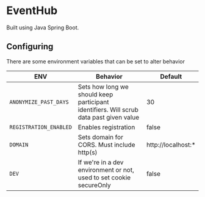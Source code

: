 # EventHub

Built using Java Spring Boot.

## Configuring

There are some environment variables that can be set to alter behavior


| ENV | Behavior | Default |
|--------|-------------|---------|
| `ANONYMIZE_PAST_DAYS` | Sets how long we should keep participant identifiers. Will scrub data past given value | 30 |
| `REGISTRATION_ENABLED` | Enables registration | false |
| `DOMAIN` | Sets domain for CORS. Must include http(s) | http://localhost:* |
| `DEV` | If we're in a dev environment or not, used to set cookie secureOnly | false |
